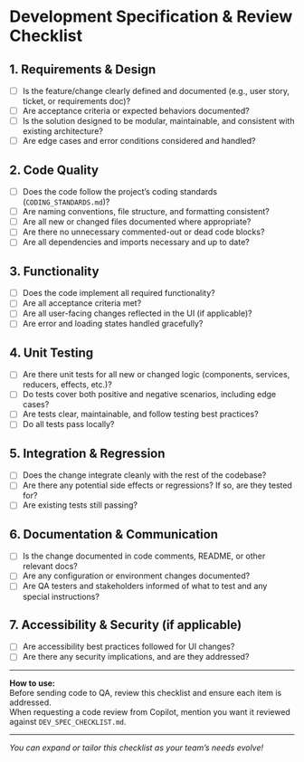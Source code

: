 # Development Specification & Review Checklist

## 1. Requirements & Design
- [ ] Is the feature/change clearly defined and documented (e.g., user story, ticket, or requirements doc)?
- [ ] Are acceptance criteria or expected behaviors documented?
- [ ] Is the solution designed to be modular, maintainable, and consistent with existing architecture?
- [ ] Are edge cases and error conditions considered and handled?

## 2. Code Quality
- [ ] Does the code follow the project’s coding standards (`CODING_STANDARDS.md`)?
- [ ] Are naming conventions, file structure, and formatting consistent?
- [ ] Are all new or changed files documented where appropriate?
- [ ] Are there no unnecessary commented-out or dead code blocks?
- [ ] Are all dependencies and imports necessary and up to date?

## 3. Functionality
- [ ] Does the code implement all required functionality?
- [ ] Are all acceptance criteria met?
- [ ] Are all user-facing changes reflected in the UI (if applicable)?
- [ ] Are error and loading states handled gracefully?

## 4. Unit Testing
- [ ] Are there unit tests for all new or changed logic (components, services, reducers, effects, etc.)?
- [ ] Do tests cover both positive and negative scenarios, including edge cases?
- [ ] Are tests clear, maintainable, and follow testing best practices?
- [ ] Do all tests pass locally?

## 5. Integration & Regression
- [ ] Does the change integrate cleanly with the rest of the codebase?
- [ ] Are there any potential side effects or regressions? If so, are they tested for?
- [ ] Are existing tests still passing?

## 6. Documentation & Communication
- [ ] Is the change documented in code comments, README, or other relevant docs?
- [ ] Are any configuration or environment changes documented?
- [ ] Are QA testers and stakeholders informed of what to test and any special instructions?

## 7. Accessibility & Security (if applicable)
- [ ] Are accessibility best practices followed for UI changes?
- [ ] Are there any security implications, and are they addressed?

---

**How to use:**  
Before sending code to QA, review this checklist and ensure each item is addressed.  
When requesting a code review from Copilot, mention you want it reviewed against `DEV_SPEC_CHECKLIST.md`.

---

_You can expand or tailor this checklist as your team’s needs evolve!_
